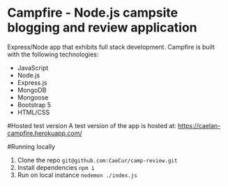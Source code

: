 # Campfire - Node.js campsite blogging and review application
Express/Node app that exhibits full stack development. Campfire is built with the following technologies:
- JavaScript
- Node.js
- Express.js
- MongoDB
- Mongoose
- Bootstrap 5
- HTML/CSS

#Hosted test version
A test version of the app is hosted at: https://caelan-campfire.herokuapp.com/

#Running locally
1. Clone the repo
  `git@github.com:CaeCur/camp-review.git`
3. Install dependencies
  `npm i`
5. Run on local instance
  `nodemon ./index.js`
